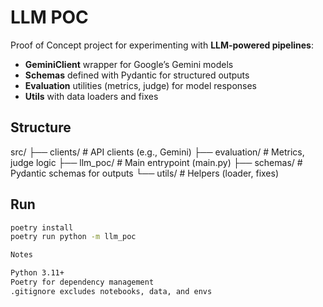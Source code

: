 # LLM POC

Proof of Concept project for experimenting with **LLM-powered pipelines**:  
- **GeminiClient** wrapper for Google’s Gemini models  
- **Schemas** defined with Pydantic for structured outputs  
- **Evaluation** utilities (metrics, judge) for model responses  
- **Utils** with data loaders and fixes  

## Structure
src/
├── clients/ # API clients (e.g., Gemini)
├── evaluation/ # Metrics, judge logic
├── llm_poc/ # Main entrypoint (main.py)
├── schemas/ # Pydantic schemas for outputs
└── utils/ # Helpers (loader, fixes)

## Run
```bash
poetry install
poetry run python -m llm_poc

Notes

Python 3.11+
Poetry for dependency management
.gitignore excludes notebooks, data, and envs